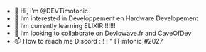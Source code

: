 - 👋 Hi, I’m @DEVTimotonic
- 👀 I’m interested in Developpement en Hardware Developement
- 🌱 I’m currently learning ELIXIR !!!!!!
- 💞️ I’m looking to collaborate on Devlowave.fr and CaveOfDev
- 📫 How to reach me Discord : ! ! " [Timtonic]#2027

<!---
DEVTimotonic/DEVTimotonic is a ✨ special ✨ repository because its `README.md` (this file) appears on your GitHub profile.
You can click the Preview link to take a look at your changes.
--->
